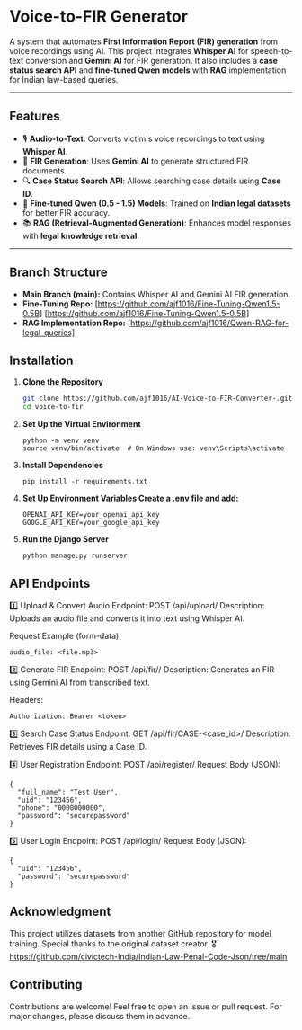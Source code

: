 # Voice-to-FIR Generator

A system that automates **First Information Report (FIR) generation** from voice recordings using AI. This project integrates **Whisper AI** for speech-to-text conversion and **Gemini AI** for FIR generation. It also includes a **case status search API** and **fine-tuned Qwen models** with **RAG** implementation for Indian law-based queries.

---

## Features

- 🎙 **Audio-to-Text**: Converts victim's voice recordings to text using **Whisper AI**.
- 📜 **FIR Generation**: Uses **Gemini AI** to generate structured FIR documents.
- 🔍 **Case Status Search API**: Allows searching case details using **Case ID**.
- 🤖 **Fine-tuned Qwen (0.5 - 1.5) Models**: Trained on **Indian legal datasets** for better FIR accuracy.
- 📚 **RAG (Retrieval-Augmented Generation)**: Enhances model responses with **legal knowledge retrieval**.

---

## Branch Structure
- **Main Branch (main):** Contains Whisper AI and Gemini AI FIR generation.
- **Fine-Tuning Repo:** [https://github.com/ajf1016/Fine-Tuning-Qwen1.5-0.5B]
  [https://github.com/ajf1016/Fine-Tuning-Qwen1.5-0.5B]
- **RAG Implementation Repo:** [https://github.com/ajf1016/Qwen-RAG-for-legal-queries]

## Installation

1. **Clone the Repository**
   ```sh
   git clone https://github.com/ajf1016/AI-Voice-to-FIR-Converter-.git
   cd voice-to-fir
   ```

2. **Set Up the Virtual Environment**
   ```
   python -m venv venv
   source venv/bin/activate  # On Windows use: venv\Scripts\activate
   ```
   
4. **Install Dependencies**
   ```
   pip install -r requirements.txt
   ```
6. **Set Up Environment Variables Create a .env file and add:**
   ```
   OPENAI_API_KEY=your_openai_api_key
   GOOGLE_API_KEY=your_google_api_key
   ```
7. **Run the Django Server**
   ```
   python manage.py runserver
   ```
## API Endpoints
1️⃣ Upload & Convert Audio
Endpoint: POST /api/upload/
Description: Uploads an audio file and converts it into text using Whisper AI.

Request Example (form-data):
```
audio_file: <file.mp3>
```

2️⃣ Generate FIR
Endpoint: POST /api/fir/<id>/
Description: Generates an FIR using Gemini AI from transcribed text.

Headers:
```
Authorization: Bearer <token>
```

3️⃣ Search Case Status
Endpoint: GET /api/fir/CASE-<case_id>/
Description: Retrieves FIR details using a Case ID.

4️⃣ User Registration
Endpoint: POST /api/register/
Request Body (JSON):
```
{
  "full_name": "Test User",
  "uid": "123456",
  "phone": "0000000000",
  "password": "securepassword"
}
```

5️⃣ User Login
Endpoint: POST /api/login/
Request Body (JSON):
```
{
  "uid": "123456",
  "password": "securepassword"
}
```

## Acknowledgment
This project utilizes datasets from another GitHub repository for model training. Special thanks to the original dataset creator. 🎖 https://github.com/civictech-India/Indian-Law-Penal-Code-Json/tree/main

## Contributing
Contributions are welcome! Feel free to open an issue or pull request.
For major changes, please discuss them in advance.







